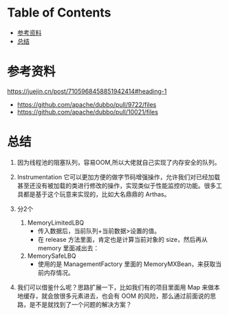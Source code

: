# Table of Contents

* [参考资料](#参考资料)
* [总结](#总结)




# 参考资料

https://juejin.cn/post/7105968458851942414#heading-1





+ https://github.com/apache/dubbo/pull/9722/files
+ https://github.com/apache/dubbo/pull/10021/files



# 总结

1. 因为线程池的阻塞队列，容易OOM,所以大佬就自己实现了内存安全的队列。
2. Instrumentation 它可以更加方便的做字节码增强操作，允许我们对已经加载甚至还没有被加载的类进行修改的操作，实现类似于性能监控的功能。很多工具都是基于这个玩意来实现的，比如大名鼎鼎的 Arthas。
3. 分2个
   1. MemoryLimitedLBQ
      + 传入数据后，当前队列+当前数据>设置的值。
      + 在 release 方法里面，肯定也是计算当前对象的 size，然后再从 memory 里面减出去：
   2. MemorySafeLBQ
      + 使用的是 ManagementFactory 里面的 MemoryMXBean，来获取当前内存情况。

4. 我们可以借鉴什么呢？思路扩展一下，比如我们有的项目里面用 Map 来做本地缓存，就会放很多元素进去，也会有 OOM 的风险，那么通过前面说的思路，是不是就找到了一个问题的解决方案？
